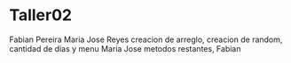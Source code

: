 # Taller02
Fabian Pereira
Maria Jose Reyes
creacion de arreglo, creacion de random, cantidad de dias y menu Maria Jose
metodos restantes, Fabian
